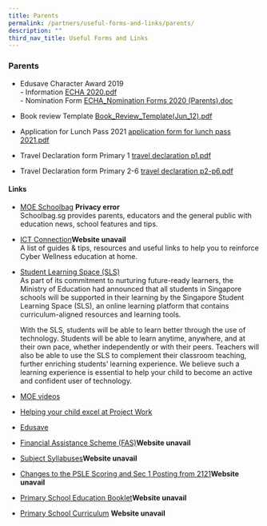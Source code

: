 ```yaml
---
title: Parents
permalink: /partners/useful-forms-and-links/parents/
description: ""
third_nav_title: Useful Forms and Links
---
```

### **Parents**

*   Edusave Character Award 2019  
    \- Information [ECHA 2020.pdf](/files/ECHA%20%202020.pdf)<br>
    \- Nomination Form [ECHA\_Nomination Forms 2020 (Parents).doc](/files/ECHA_Nomination%20Forms%202020%20(Parents).pdf)
    
*   Book review Template [Book\_Review\_Template(Jun\_12).pdf](/files/Book_Review_Template(Jun_12).pdf)
      
    
*   Application for Lunch Pass 2021 [application form for lunch pass 2021.pdf](/files/application%20form%20for%20lunch%20pass.pdf)
      
    
*   Travel Declaration form Primary 1 [travel declaration p1.pdf](/files/travel%20declaration%20p1.pdf)
      
    
*   Travel Declaration form Primary 2-6 [travel declaration p2-p6.pdf](/files/travel%20declaration%20p2-p6.pdf)

#### **Links**
*   [MOE Schoolbag](https://www.schoolbag.sg/) **Privacy error**<br>
    Schoolbag.sg provides parents, educators and the general public with education news, school features and tips.  
      
    
*   [ICT Connection](https://ictconnection.moe.edu.sg/cyber-wellness/for-parents)**Website unavail**<br>
A list of guides &amp; tips, resources and useful links to help you to reinforce Cyber Wellness education at home.  
      
    
*   [Student Learning Space (SLS)](https://vle.learning.moe.edu.sg/login)  <br>
    As part of its commitment to nurturing future-ready learners, the Ministry of Education had announced that all students in Singapore schools will be supported in their learning by the Singapore Student Learning Space (SLS), an online learning platform that contains curriculum-aligned resources and learning tools.
    
    With the SLS, students will be able to learn better through the use of technology. Students will be able to learn anytime, anywhere, and at their own pace, whether independently or with their peers. Teachers will also be able to use the SLS to complement their classroom teaching, further enriching students’ learning experience. We believe such a learning experience is essential to help your child to become an active and confident user of technology.
    
*   [MOE videos](https://www.youtube.com/channel/UC8PAXQlNeQ5w4n4uKC0hRmw)

*   [Helping your child excel at Project Work](https://www.nlb.gov.sg/sure/wp-content/uploads/2013/07/Parents-guidebook_FA.pdf)  
      
    
*   [Edusave](https://www.moe.gov.sg/education/edusave)  
      
    
*   [Financial Assistance Scheme (FAS)](https://www.moe.gov.sg/education/financial-assistance)**Website unavail**
      
    
*   [Subject Syllabuses](https://www.moe.gov.sg/education/syllabuses/)**Website unavail**
      
    
*   [Changes to the PSLE Scoring and Sec 1 Posting from 2121](https://www.moe.gov.sg/microsites/psle/)**Website unavail**
      
    
*   [Primary School Education Booklet](https://www.moe.gov.sg/education/primary/primary-school-education-booklet)**Website unavail** 
      
    
*   [Primary School Curriculum](https://www.moe.gov.sg/education/primary/primary-school-curriculum) **Website unavail**